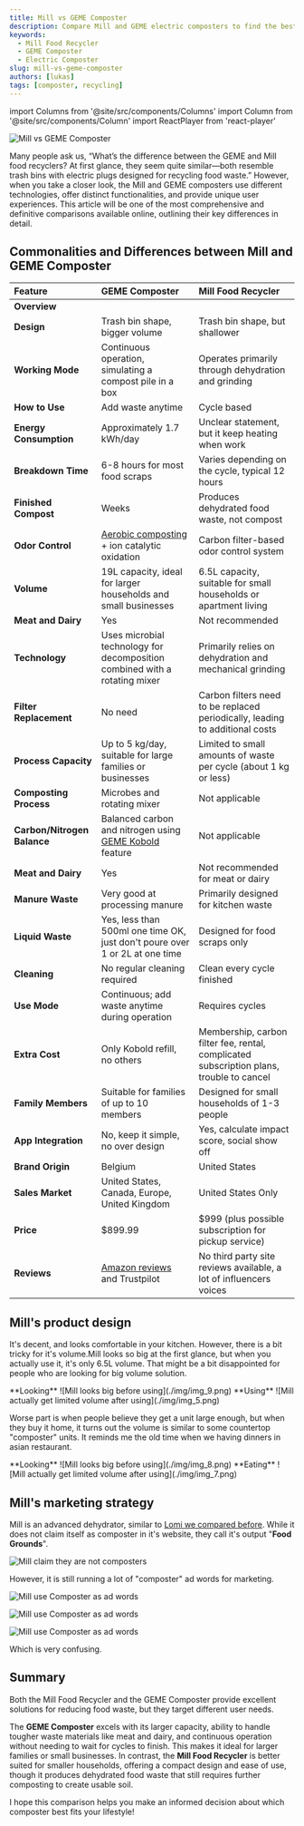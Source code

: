 ```yaml
---
title: Mill vs GEME Composter
description: Compare Mill and GEME electric composters to find the best option for effective and sustainable food waste management.
keywords:
  - Mill Food Recycler
  - GEME Composter
  - Electric Composter
slug: mill-vs-geme-composter
authors: [lukas]
tags: [composter, recycling]
---
```

<head>
    <meta charSet="utf-8" />
    <meta name="twitter:card" content="summary_large_image" />
    <meta data-rh="true" property="og:image" content="https://www.geme.bio/assets/images/geme-vs-mill-69dea0c402948f36a29bdf55e7ec0d37.png" />
    <meta data-rh="true" name="twitter:image" content="https://www.geme.bio/assets/images/geme-vs-mill-69dea0c402948f36a29bdf55e7ec0d37.png"/>
    <meta data-rh="true" property="og:url" content="https://www.geme.bio/blog/mill-vs-geme-composter"/>
    <meta data-rh="true" property="og:locale" content="en"/>
</head>

import Columns from '@site/src/components/Columns'
import Column from '@site/src/components/Column'
import ReactPlayer from 'react-player'

![Mill vs GEME Composter](./img/geme-vs-mill.png)

Many people ask us, “What’s the difference between the GEME and Mill food recyclers? At first glance, they seem quite 
similar—both resemble trash bins with electric plugs designed for recycling food waste.” However, when you take a closer look,
the Mill and GEME composters use different technologies, offer distinct functionalities, and provide unique user experiences. 
This article will be one of the most comprehensive and definitive comparisons available online, 
outlining their key differences in detail.

<!-- truncate -->

## Commonalities and Differences between Mill and GEME Composter

| Feature                     | GEME Composter                                                                                                                                        | Mill Food Recycler                                                                                                                                              |
|:----------------------------|:------------------------------------------------------------------------------------------------------------------------------------------------------|:----------------------------------------------------------------------------------------------------------------------------------------------------------------|
| **Overview**                | <div className="video__wrapper"><ReactPlayer className="video__player" controls height="100%" url="https://youtu.be/KTn9HMf1DBc" width="100%"/></div> | <div className="video__wrapper"><ReactPlayer className="video__player" controls height="100%" url="https://youtube.com/shorts/-T0841TDHMM" width="100%"/></div> |
| **Design**                  | Trash bin shape, bigger volume                                                                                                                        | Trash bin shape, but shallower                                                                                                                                  |
| **Working Mode**            | Continuous operation, simulating a compost pile in a box                                                                                              | Operates primarily through dehydration and grinding                                                                                                             |
| **How to Use**              | Add waste anytime                                                                                                                                     | Cycle based                                                                                                                                                     |
| **Energy Consumption**      | Approximately 1.7 kWh/day                                                                                                                             | Unclear statement, but it keep heating when work                                                                                                                |
| **Breakdown Time**          | 6-8 hours for most food scraps                                                                                                                        | Varies depending on the cycle, typical 12 hours                                                                                                                 |
| **Finished Compost**        | Weeks                                                                                                                                                 | Produces dehydrated food waste, not compost                                                                                                                     |
| **Odor Control**            | [Aerobic composting](/blog/what-is-anaerobic-composting-and-what-are-the-pros-and-cons) + ion catalytic oxidation                                     | Carbon filter-based odor control system                                                                                                                         |
| **Volume**                  | 19L capacity, ideal for larger households and small businesses                                                                                        | 6.5L capacity, suitable for small households or apartment living                                                                                                |
| **Meat and Dairy**          | Yes                                                                                                                                                   | Not recommended                                                                                                                                                 |
| **Technology**              | Uses microbial technology for decomposition combined with a rotating mixer                                                                            | Primarily relies on dehydration and mechanical grinding                                                                                                         |
| **Filter Replacement**      | No need                                                                                                                                               | Carbon filters need to be replaced periodically, leading to additional costs                                                                                    |
| **Process Capacity**        | Up to 5 kg/day, suitable for large families or businesses                                                                                             | Limited to small amounts of waste per cycle (about 1 kg or less)                                                                                                |
| **Composting Process**      | Microbes and rotating mixer                                                                                                                           | Not applicable                                                                                                                                                  |
| **Carbon/Nitrogen Balance** | Balanced carbon and nitrogen using [GEME Kobold](https://www.geme.bio/geme-kobold) feature                                                            | Not applicable                                                                                                                                                  |
| **Meat and Dairy**          | Yes                                                                                                                                                   | Not recommended for meat or dairy                                                                                                                               |
| **Manure Waste**            | Very good at processing manure                                                                                                                        | Primarily designed for kitchen waste                                                                                                                            |
| **Liquid Waste**            | Yes, less than 500ml one time OK, just don't poure over 1 or 2L at one time                                                                           | Designed for food scraps only                                                                                                                                   |
| **Cleaning**                | No regular cleaning required                                                                                                                          | Clean every cycle finished                                                                                                                                      |
| **Use Mode**                | Continuous; add waste anytime during operation                                                                                                        | Requires cycles                                                                                                                                                 |
| **Extra Cost**              | Only Kobold refill, no others                                                                                                                         | Membership, carbon filter fee, rental, complicated subscription plans, trouble to cancel                                                                        |
| **Family Members**          | Suitable for families of up to 10 members                                                                                                             | Designed for small households of 1-3 people                                                                                                                     |
| **App Integration**         | No, keep it simple, no over design                                                                                                                    | Yes, calculate impact score, social show off                                                                                                                    |
| **Brand Origin**            | Belgium                                                                                                                                               | United States                                                                                                                                                   |
| **Sales Market**            | United States, Canada, Europe, United Kingdom                                                                                                         | United States Only                                                                                                                                              |
| **Price**                   | $899.99                                                                                                                                               | $999 (plus possible subscription for pickup service)                                                                                                            |
| **Reviews**                 | [Amazon reviews](https://www.amazon.com/dp/B0BV31KTCN?th=1#customerReviews) and Trustpilot                                                            | No third party site reviews available, a lot of influencers voices                                                                                              |


## Mill's product design

It's decent, and looks comfortable in your kitchen.
However, there is a bit tricky for it's volume.Mill looks so big at the first glance, but when you actually use it,
it's only 6.5L volume. That might be a bit disappointed for people who are looking for big volume solution.

<Columns>
  <Column className='text--left'>
    **Looking**
    ![Mill looks big before using](./img/img_9.png)
  </Column>

  <Column className='text--center text--left'>
    **Using**
    ![Mill actually get limited volume after using](./img/img_5.png)
  </Column>
</Columns>

Worse part is when people believe they get a unit large enough, but when they buy it home, it turns out the volume is similar to
some countertop "composter" units. It reminds me the old time when we having dinners in asian restaurant.

<Columns>
  <Column className='text--left'>
    **Looking**
    ![Mill looks big before using](./img/img_8.png)
  </Column>

  <Column className='text--center text--left'>
    **Eating**
    ![Mill actually get limited volume after using](./img/img_7.png)
  </Column>
</Columns>




## Mill's marketing strategy 

Mill is an advanced dehydrator, similar to [Lomi we compared before](/blog/lomi-vs-geme-composter). 
While it does not claim itself as composter in it's website, they call it's output "**Food Grounds**".

![Mill claim they are not composters](./img/img.png)

However, it is still running a lot of "composter" ad words for marketing.

![Mill use Composter as ad words](./img/img_1.png)

![Mill use Composter as ad words](./img/img_2.png)

![Mill use Composter as ad words](./img/img_3.png)

Which is very confusing. 


## Summary

Both the Mill Food Recycler and the GEME Composter provide excellent solutions for reducing food waste, but they target different user needs.

The **GEME Composter** excels with its larger capacity, ability to handle tougher waste materials like meat and dairy,
and continuous operation without needing to wait for cycles to finish. This makes it ideal for larger families or small businesses.
In contrast, the **Mill Food Recycler** is better suited for smaller households, offering a compact design and ease of use,
though it produces dehydrated food waste that still requires further composting to create usable soil.


I hope this comparison helps you make an informed decision about which composter best fits your lifestyle!
